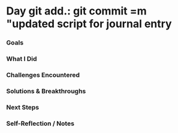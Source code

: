 # Day git add.: git commit =m "updated script for journal entry

### Goals

### What I Did

### Challenges Encountered

### Solutions & Breakthroughs

### Next Steps

### Self-Reflection / Notes

